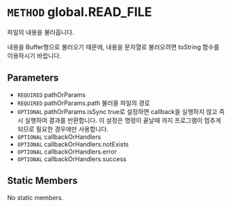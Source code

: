 # `METHOD` global.READ_FILE
파일의 내용을 불러옵니다.

내용을 Buffer형으로 불러오기 때문에, 내용을 문자열로 불러오려면 toString 함수를 이용하시기 바랍니다.

## Parameters
* `REQUIRED` pathOrParams 
* `REQUIRED` pathOrParams.path	불러올  파일의 경로
* `OPTIONAL` pathOrParams.isSync	true로  설정하면 callback을 실행하지 않고 즉시 실행하여 결과를 반환합니다. 이 설정은 명령이 끝날때 까지 프로그램이 멈추게 되므로 필요한 경우에만 사용합니다.
* `OPTIONAL` callbackOrHandlers 
* `OPTIONAL` callbackOrHandlers.notExists 
* `OPTIONAL` callbackOrHandlers.error 
* `OPTIONAL` callbackOrHandlers.success 

## Static Members
No static members.
